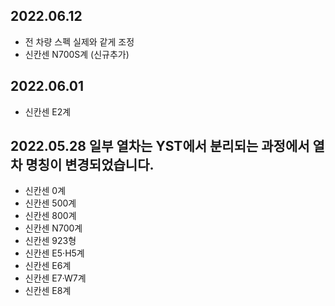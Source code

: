 2022.06.12
-----
* 전 차량 스펙 실제와 같게 조정
* 신칸센 N700S계 (신규추가)

2022.06.01
-----
* 신칸센 E2계

2022.05.28
일부 열차는 YST에서 분리되는 과정에서 열차 명칭이 변경되었습니다.
-----
* 신칸센 0계
* 신칸센 500계
* 신칸센 800계
* 신칸센 N700계
* 신칸센 923형
* 신칸센 E5·H5계
* 신칸센 E6계
* 신칸센 E7·W7계
* 신칸센 E8계